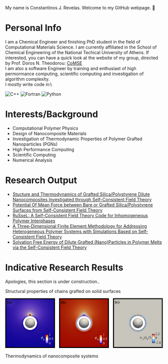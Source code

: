 My name is Constantinos J. Revelas. Welcome to my GitHub webpage. 👋

# Personal Info
I am a Chemical Engineer and finishing PhD student in the field of Computational Materials Science.
I am currently affiliated in the School of Chemical Engineering of the National Techical University of Athens.
If interested, you can have a quick look at the website of my group, directed by Prof. Doros N. Theodorou: [CoMSE](https://comse.chemeng.ntua.gr/) \
I am also a software Engineer by training and enthusiast of high permormance computing, scientific computing and investigation of
algorithm complexity. \
I mostly write code in:\

![C++](https://img.shields.io/badge/c++-%2300599C.svg?style=for-the-badge&logo=c%2B%2B&logoColor=white)
![Fortran](https://img.shields.io/badge/Fortran-%23734F96.svg?style=for-the-badge&logo=fortran&logoColor=white)
![Python](https://img.shields.io/badge/python-3670A0?style=for-the-badge&logo=python&logoColor=ffdd54)

# Interests/Background
- Computational Polymer Physics
- Design of Nanocomposite Materials
- Investigation of Thermodynamic Properties of Polymer Grafted Nanoparticles (PGNs)
- High Performance Computing
- Scientific Computing
- Numerical Analysis

# Research Output
- [Stucture and Thermodynamics of Grafted Silica/Polystyrene Dilute Nanocomposites Investigated through Self-Consistent Field Theory](https://pubs.rsc.org/en/content/articlelanding/2021/sm/d1sm00078k)
- [Potential Of Mean Force between Bare or Grafted Silica/Polystyrene Surfaces from Self-Consistent Field Theory](https://www.mdpi.com/2073-4360/13/8/1197)
- [RuSseL: A Self-Consistent Field Theory Code for Inhomogeneous Polymer Interphases](https://www.mdpi.com/2079-3197/9/5/57)
- [A Three-Dimensional Finite Element Methodology for Addressing Heterogeneous Polymer Systems with Simulations Based on Self-Consistent Field Theory](https://aip.scitation.org/doi/abs/10.1063/5.0047729)
- [Solvation Free Energy of Dilute Grafted (Nano)Particles in Polymer Melts via the Self-Consistent Field Theory](https://pubs.acs.org/doi/pdf/10.1021/acs.jpcb.2c05306)

# Indicative Research Results
Apologies, this section is under construction..

Structural properties of chains grafted on solid surfaces

![Field slice view](images/slice_and_clip.png "field_slice view")

Thermodynamics of nanocomposite systems
